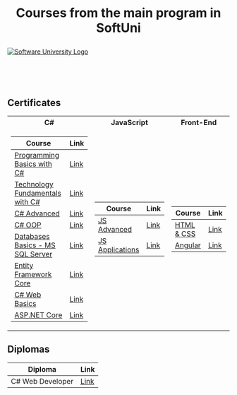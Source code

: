# <p align="center"> Courses from the main program in SoftUni <p>

<a href="https://softuni.bg/trainings/courses" rel="Courses"><img src="https://softuni.bg/content/images/svg-logos/software-university-logo.svg?sanitize=true" alt="Software University Logo"></a>

<br/>
<br/>
<br/>

<h2> Certificates </h2>

<table>

<tr>
  <th> C# </th>
  <th> JavaScript </th>
  <th> Front-End </th>
</tr>

<tr>
<td>

| **Course**                                                            | **Link**                                                   |
| --------------------------------------------------------------------- | ---------------------------------------------------------- |
| <a href="https://softuni.bg/trainings/2179/programming-basics-with-csharp-january-2021" > Programming Basics with C# </a>         | <a href="https://softuni.bg/certificates/details/101146/4e6d364b"> Link</a> |
| <a href="https://softuni.bg/trainings/2237/technology-fundamentals-with-csharp-january-2019"> Technology Fundamentals with C# </a> | <a href="https://softuni.bg/certificates/details/65330/35ca2e73"> Link</a> |
| <a href="https://softuni.bg/trainings/2348/csharp-advanced-may-2019"> C# Advanced </a>                                             | <a href="https://softuni.bg/certificates/details/67808/53c65af2"> Link</a> |
| <a href="https://softuni.bg/trainings/2349/csharp-oop-june-2019"> C# OOP </a>                                                      | <a href="https://softuni.bg/certificates/details/69879/170aecca"> Link</a> |
| <a href="https://softuni.bg/trainings/2495/databases-basics-ms-sql-server-september-2019"> Databases Basics - MS SQL Server </a>   | <a href="https://softuni.bg/certificates/details/71212/a8c15a18"> Link</a> |
| <a href="https://softuni.bg/trainings/2457/entity-framework-core-october-2019"> Entity Framework Core </a>                         | <a href="https://softuni.bg/certificates/details/74271/85329329"> Link</a> |
| <a href="https://softuni.bg/trainings/2613/csharp-web-basics-january-2020"> C# Web Basics </a>                                     | <a href="https://softuni.bg/certificates/details/77291/cc6000e8"> Link</a> |
| <a href="https://softuni.bg/trainings/2796/asp-net-core-february-2020"> ASP.NET Core </a>                                          | <a href="https://softuni.bg/certificates/details/81068/7c9ced91"> Link</a> |

</td>
<td>

| **Course**                                                                                  | **Link**                                                                    |
| ------------------------------------------------------------------------------------------- | --------------------------------------------------------------------------- |
| <a href="https://softuni.bg/trainings/2838/js-advanced-may-2020"> JS Advanced </a>          | <a href="https://softuni.bg/certificates/details/83864/677cd2c4"> Link </a> |
| <a href="https://softuni.bg/trainings/2840/js-applications-june-2020"> JS Applications </a> | <a href="https://softuni.bg/certificates/details/86804/39c858a7"> Link </a> |

</td>

<td>

| **Course**                                                                               | **Link**                                                                    |
| ---------------------------------------------------------------------------------------- | --------------------------------------------------------------------------- |
| <a href="https://softuni.bg/trainings/3122/html-and-css-september-2020"> HTML & CSS </a> | <a href="https://softuni.bg/certificates/details/91333/14034f66"> Link </a> |
| <a href="https://softuni.bg/trainings/3249/angular-november-2020"> Angular </a>          | <a href="https://softuni.bg/certificates/details/94796/261bec71"> Link </a> |

</td>
</tr>

</table>

<h2> Diplomas </h2>

<td>

| **Diploma**      | **Link**                                                                    |
| ---------------- | --------------------------------------------------------------------------- |
| C# Web Developer | <a href="https://softuni.bg/certificates/details/92725/c215dbb8"> Link </a> |

</td>

